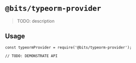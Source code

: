 # `@bits/typeorm-provider`

> TODO: description

## Usage

```
const typeormProvider = require('@bits/typeorm-provider');

// TODO: DEMONSTRATE API
```
